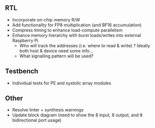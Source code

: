 ## RTL

- Incorporate on-chip memory R/W
- Add functionality for FP8 multiplication (and BF16 accumulation)
- Compress timing to enhance load-compute parallelism
- Enhance memory hierarchy with burst loads/writes into external Raspberry Pi
    - Who will track the addresses (i.e. where to read & write) ? Ideally both host & device need some info...
    - What signalling pattern will be used?

## Testbench

- Individual tests for PE and systolic array modules

## Other

- Resolve linter + synthesis warnings
- Update block diagram (need to show the 8 input, 8 output, and 8 bidirectional port usage)
